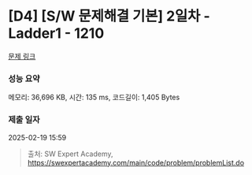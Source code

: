 # [D4] [S/W 문제해결 기본] 2일차 - Ladder1 - 1210 

[문제 링크](https://swexpertacademy.com/main/code/problem/problemDetail.do?contestProbId=AV14ABYKADACFAYh) 

### 성능 요약

메모리: 36,696 KB, 시간: 135 ms, 코드길이: 1,405 Bytes

### 제출 일자

2025-02-19 15:59



> 출처: SW Expert Academy, https://swexpertacademy.com/main/code/problem/problemList.do